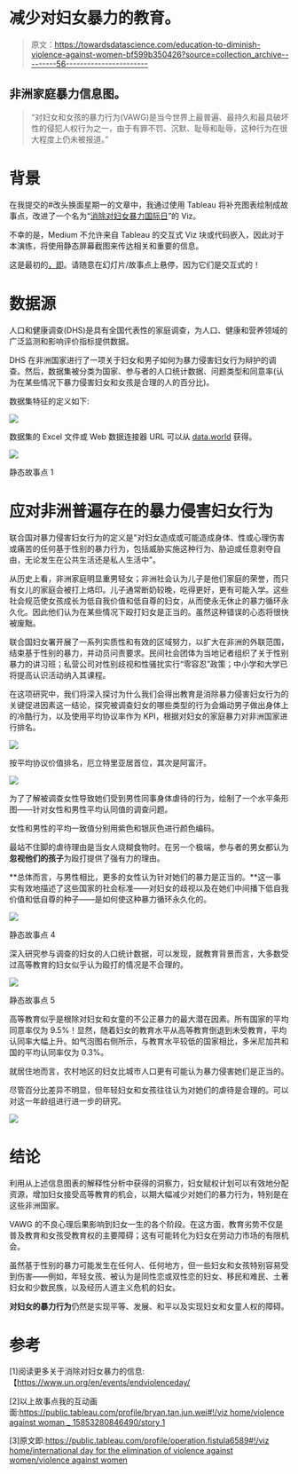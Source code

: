 # 减少对妇女暴力的教育。

> 原文：<https://towardsdatascience.com/education-to-diminish-violence-against-women-bf599b350426?source=collection_archive---------56----------------------->

## 非洲家庭暴力信息图。

> “对妇女和女孩的暴力行为(VAWG)是当今世界上最普遍、最持久和最具破坏性的侵犯人权行为之一，由于有罪不罚、沉默、耻辱和耻辱，这种行为在很大程度上仍未被报道。”

# 背景

在我提交的#改头换面星期一的文章中，我通过使用 Tableau 将补充图表绘制成故事点，改进了一个名为“[消除对妇女暴力国际日](https://public.tableau.com/profile/operation.fistula6589#!/vizhome/Internationaldayfortheeliminationofviolenceagainstwomen/Violenceagainstwomen)”的 Viz。

不幸的是，Medium 不允许来自 Tableau 的交互式 Viz 块或代码嵌入，因此对于本演练，将使用静态屏幕截图来传达相关和重要的信息。

这是最初的[，即](https://public.tableau.com/profile/bryan.tan.jun.wei#!/vizhome/ViolenceAgainstWomen_15853280846490/Story1)。请随意在幻灯片/故事点上悬停，因为它们是交互式的！

# 数据源

人口和健康调查(DHS)是具有全国代表性的家庭调查，为人口、健康和营养领域的广泛监测和影响评价指标提供数据。

DHS 在非洲国家进行了一项关于妇女和男子如何为暴力侵害妇女行为辩护的调查。然后，数据集被分类为国家、参与者的人口统计数据、问题类型和同意率(认为在某些情况下暴力侵害妇女和女孩是合理的人的百分比)。

数据集特征的定义如下:

![](img/9c8350820b7fad7b9fe5c608b8699dc6.png)

数据集的 Excel 文件或 Web 数据连接器 URL 可以从 [data.world](https://data.world/makeovermonday/2020w10/workspace/file?filename=20200306+Data+International+Women%27s+Day+Viz5+Launch.csv) 获得。

![](img/2676123e91331bfb16610e180838b08b.png)

静态故事点 1

# 应对非洲普遍存在的暴力侵害妇女行为

联合国对暴力侵害妇女行为的定义是"对妇女造成或可能造成身体、性或心理伤害或痛苦的任何基于性别的暴力行为，包括威胁实施这种行为、胁迫或任意剥夺自由，无论发生在公共生活还是私人生活中"。

从历史上看，非洲家庭明显重男轻女；非洲社会认为儿子是他们家庭的荣誉，而只有女儿的家庭会被打上烙印。儿子通常断奶较晚，吃得更好，更有可能入学。这些社会规范使女孩成长为低自我价值和低自尊的妇女，从而使永无休止的暴力循环永久化。因此他们认为在某些情况下殴打妇女是正当的。虽然这种错误的心态将很快被废黜。

联合国妇女署开展了一系列实质性和有效的区域努力，以扩大在非洲的外联范围，结束基于性别的暴力，并动员问责要求。民间社会团体为当地记者组织了关于性别暴力的讲习班；私营公司对性别歧视和性骚扰实行“零容忍”政策；中小学和大学已将提高认识活动纳入其课程。

在这项研究中，我们将深入探讨为什么我们会得出教育是消除暴力侵害妇女行为的关键促进因素这一结论，探究被调查妇女的哪些类型的行为会煽动男子做出身体上的冷酷行为，以及使用平均协议率作为 KPI，根据对妇女的家庭暴力对非洲国家进行排名。

![](img/b733f9af4a4df5e6b28c151d7f767408.png)

按平均协议价值排名，厄立特里亚居首位，其次是阿富汗。

![](img/0af9978f8b27ed7bb8d0ae631258aaf4.png)

为了了解被调查女性导致她们受到男性同事身体虐待的行为，绘制了一个水平条形图——针对女性和男性平均认同值的调查问题。

女性和男性的平均一致值分别用紫色和银灰色进行颜色编码。

最站不住脚的虐待理由是当女人烧糊食物时。在另一个极端，参与者的男女都认为**忽视他们的孩子**为殴打提供了强有力的理由。

**总体而言，与男性相比，更多的女性认为针对她们的暴力是正当的。**这一事实有效地描述了这些国家的社会标准——对妇女的歧视以及在她们中间播下低自我价值和低自尊的种子——是如何使这种暴力循环永久化的。

![](img/00d87eb265381a12a2a8391defef702e.png)

静态故事点 4

深入研究参与调查的妇女的人口统计数据，可以发现，就教育背景而言，大多数受过高等教育的妇女似乎认为殴打的情况是不合理的。

![](img/d30abd2bf27ede18a272e6dccc3773d3.png)

静态故事点 5

高等教育似乎是根除对妇女和女童的不公正暴力的最大潜在因素。所有国家的平均同意率仅为 9.5%！显然，随着妇女的教育水平从高等教育倒退到未受教育，平均认同率大幅上升。如气泡图右侧所示，与教育水平较低的国家相比，多米尼加共和国的平均认同率仅为 0.3%。

就居住地而言，农村地区的妇女比城市人口更有可能认为暴力侵害她们是正当的。

尽管百分比差异不明显，但年轻妇女和女孩往往认为对她们的虐待是合理的。可以对这一年龄组进行进一步的研究。

![](img/95cefde977c78c3d3c1849b1044b0d90.png)

# 结论

利用从上述信息图表的解释性分析中获得的洞察力，妇女赋权计划可以有效地分配资源，增加妇女接受高等教育的机会，以期大幅减少对她们的暴力行为，特别是在这些非洲国家。

VAWG 的不良心理后果影响到妇女一生的各个阶段。在这方面，教育劣势不仅是普及教育和女孩受教育权的主要障碍；这有可能转化为妇女在劳动力市场的有限机会。

虽然基于性别的暴力可能发生在任何人、任何地方，但一些妇女和女孩特别容易受到伤害——例如，年轻女孩、被认为是同性恋或双性恋的妇女、移民和难民、土著妇女和少数民族，以及经历人道主义危机的妇女。

**对妇女的暴力行为**仍然是实现平等、发展、和平以及实现妇女和女童人权的障碍。

# 参考

[1]阅读更多关于消除对妇女暴力的信息:【https://www.un.org/en/events/endviolenceday/ 

[2]以上故事点我的互动画面:[https://public.tableau.com/profile/bryan.tan.jun.wei#!/viz home/violence against woman _ 15853280846490/story 1](https://public.tableau.com/profile/bryan.tan.jun.wei#!/vizhome/ViolenceAgainstWomen_15853280846490/Story1)

[3]原文即:[https://public.tableau.com/profile/operation.fistula6589#!/viz home/international day for the elimination of violence against women/violence against women](https://public.tableau.com/profile/operation.fistula6589#!/vizhome/Internationaldayfortheeliminationofviolenceagainstwomen/Violenceagainstwomen)